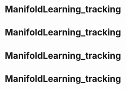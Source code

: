 # ManifoldLearning_tracking
# ManifoldLearning_tracking
# ManifoldLearning_tracking
# ManifoldLearning_tracking

